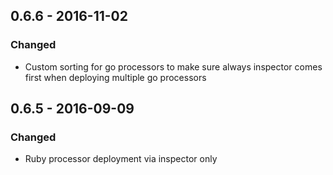 ## 0.6.6 - 2016-11-02
### Changed
- Custom sorting for go processors to make sure always inspector comes first when deploying multiple go processors

## 0.6.5 - 2016-09-09
### Changed
- Ruby processor deployment via inspector only
